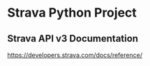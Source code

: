 # Strava Python Project

## Strava API v3 Documentation
https://developers.strava.com/docs/reference/